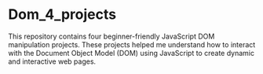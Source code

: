 # Dom_4_projects
 This repository contains four beginner-friendly JavaScript DOM manipulation projects. These projects helped me understand how to interact with the Document Object Model (DOM) using JavaScript to create dynamic and interactive web pages.

